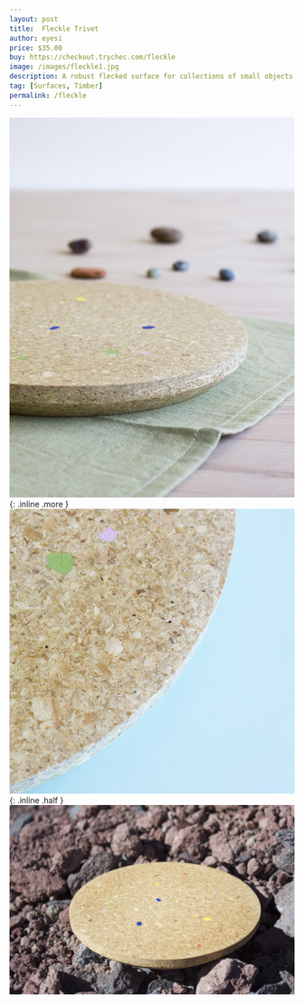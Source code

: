 ```yaml
---
layout: post
title:  Fleckle Trivet
author: eyesi
price: $35.00
buy: https://checkout.trychec.com/fleckle
image: /images/fleckle1.jpg
description: A robust flecked surface for collections of small objects or the occasional pot of tea.
tag: [Surfaces, Timber]
permalink: /fleckle
---
```

![](/images/fleckle3.jpg){: .inline .more }
![](/images/fleckle4.jpg){: .inline .half }
![](/images/fleckle2.jpg)